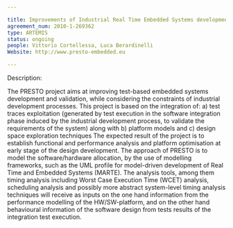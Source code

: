 ```yaml
---

title: Improvements of Industrial Real Time Embedded Systems development process
agreement_num: 2010-1-269362
type: ARTEMIS
status: ongoing
people: Vittorio Cortellessa, Luca Berardinelli
Website: http://www.presto-embedded.eu

---
```


Description:

The PRESTO project aims at improving test-based embedded systems development and validation, while considering the constraints of industrial development processes. This project is based on the integration of:
a) test traces exploitation (generated by test execution in the software integration phase induced by the industrial development process, to validate the requirements of the system) along with
b) platform models and
c) design space exploration techniques
The expected result of the project is to establish functional and performance analysis and platform optimisation at early stage of the design development. The approach of PRESTO is to model the software/hardware allocation, by the use of modelling frameworks, such as the UML profile for model-driven development of Real Time and Embedded Systems (MARTE). The analysis tools, among them timing analysis including Worst Case Execution Time (WCET) analysis, scheduling analysis and possibly more abstract system-level timing analysis techniques will receive as inputs on the one hand information from the performance modelling of the HW/SW-platform, and on the other hand behavioural information of the software design from tests results of the integration test execution.


